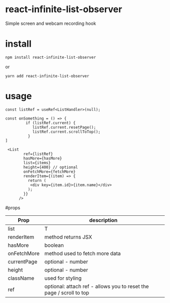 # react-infinite-list-observer

Simple screen and webcam recording hook

# install

```
npm install react-infinite-list-observer
```

or

```
yarn add react-infinite-list-observer
```

# usage

```
const listRef = useRef<ListHandler>(null);

const onSomething = () => {
         if (listRef.current) {
            listRef.current.resetPage();
            listRef.current.scrollToTop();
          }
]

 <List
        ref={listRef}
        hasMore={hasMore}
        list={items}
        height={400} // optional
        onFetchMore={fetchMore}
        renderItem={(item) => {
          return (
           <div key={item.id}>{item.name}</div>
          );
        }}
      />
```

#props

| Prop        | description                                                         |
| ----------- | ------------------------------------------------------------------- |
| list        | T                                                                   |
| renderItem  | method returns JSX                                                  |
| hasMore     | boolean                                                             |
| onFetchMore | method used to fetch more data                                      |
| currentPage | optional - number                                                   |
| height      | optional - number                                                   |
| className   | used for styling                                                    |
| ref         | optional: attach ref - allows you to reset the page / scroll to top |
